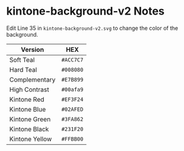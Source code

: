 # kintone-background-v2 Notes

Edit Line 35 in `kintone-background-v2.svg` to change the color of the background.

| Version        | HEX       |
| -------------- | --------- |
| Soft Teal      | `#ACC7C7` |
| Hard Teal      | `#008080` |
| Complementary  | `#E7B899` |
| High Contrast  | `#00afa9` |
| Kintone Red    | `#EF3F24` |
| Kintone Blue   | `#02AFED` |
| Kintone Green  | `#3FA862` |
| Kintone Black  | `#231F20` |
| Kintone Yellow | `#FFBB00` |

